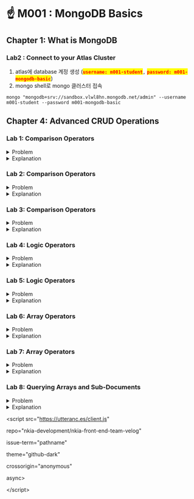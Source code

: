 # ☝ M001 : MongoDB Basics

## Chapter 1: What is MongoDB

### Lab2 : Connect to your Atlas Cluster

1. atlas에 database 계정 생성 (<mark style="color:red;">**`username: m001-student`**</mark>`,` <mark style="color:red;">**`password: m001-mongodb-basic`**</mark>)
2. mongo shell로 mongo 클러스터 접속

```shell
mongo "mongodb+srv://sandbox.vlwl8hn.mongodb.net/admin" --username m001-student --password m001-mongodb-basic
```



## Chapter 4: Advanced CRUD Operations

### Lab 1: Comparison Operators

<details>

<summary>Problem</summary>

To complete this exercise connect to your Atlas cluster using the in-browser IDE space at the end of this chapter.

How many documents in the sample\_training.zips collection have fewer than 1000 people listed in the pop field?

Copy/paste the exact numeric value (without double quotes) of the result that you get into the response field.

</details>

<details>

<summary>Explanation</summary>

<mark style="color:green;">**8065**</mark>

To get this value use the following query:

```javascript
db.zips.find({ "pop": { "$lt": 1000 }}).count()
```

Use the $lt instead of $lte operator to exclude all documents that have exactly 1000 people listed in the pop field.

</details>



### Lab 2: Comparison Operators

<details>

<summary>Problem</summary>

To complete this exercise connect to your Atlas cluster using the in-browser IDE space at the end of this chapter.

What is the difference between the number of people born in 1998 and the number of people born after 1998 in the sample\_training.trips collection?

Enter the exact numeric value of the result that you get into the response field.

</details>

<details>

<summary>Explanation</summary>

<mark style="color:green;">**6**</mark>

You can use the following queries to get this value:

```javascript
db.trips.find({ "birth year": { "$gt": 1998 }}).count()
db.trips.find({ "birth year": 1998 }).count()
```

Use the $gt instead of $gte operator to exclude all 1998 births, and then see how many people were born in 1998 by using implicit equality, then subtract the two values to get the difference.

</details>



### Lab 3: Comparison Operators

<details>

<summary>Problem</summary>

Problem:

To complete this exercise connect to your Atlas cluster using the in-browser IDE space at the end of this chapter.

Using the sample\_training.routes collection find out which of the following statements will return all routes that have at least one stop in them?

**Attempts Remaining:**Correct Answer

Check all answers that apply:

* **`db.routes.find({ "stops": { "$gte": 0 }}).pretty()`**

<!---->

* **`db.routes.find({ "stops": { "$lt": 0 }}).pretty()`**

<!---->

* **`db.routes.find({ "stops": { "$ne": 0 }}).pretty()`**

<!---->

* **`db.routes.find({ "stops": { "$gt": 0 }}).pretty()`**

</details>

<details>

<summary>Explanation</summary>

* <mark style="color:green;">**`db.routes.find({ "stops": { "$gt": 0 }}).pretty()`**</mark>

This is **correct**.

The given query looks for strict equality where the stops field has to be greater than zero, thus excluding all zero stops.

* <mark style="color:green;">**`db.routes.find({ "stops": { "$ne": 0 }}).pretty()`**</mark>

This is **correct**.

This query will also work, given that there are no non-negative or non- numeric values in this collection. It returns all documents where the stops field is not equal to 0.

* **`db.routes.find({ "stops": { "$gte": 0 }}).pretty()`**

This is **incorrect**.

Using greater than or equal to operator will include documents where stops equal to zero making the result set invalid for this question.

* **`db.routes.find({ "stops": { "$lt": 0 }}).pretty()`**

This is **incorrect**.

There is no way to have less than zero stops for a flight, so this query yields zero results and asks for impossible information.

</details>



### Lab 4: Logic Operators

<details>

<summary>Problem</summary>

To complete this exercise connect to your Atlas cluster using the in-browser IDE space at the end of this chapter.

Before solving this exercise, make sure to undo some of the changes that we made to the zips collection earlier in the course by running the following command:

```javascript
db.zips.updateMany({ "city": "HUDSON" }, { "$inc": { "pop": -10 } })
```

How many zips in the sample\_training.zips dataset are neither over-populated nor under-populated?

In this case, we consider population of more than 1,000,000 to be over- populated and less than 5,000 to be under-populated.

Copy/paste the exact numeric value (without double quotes) of the result that you get into the response field.

</details>

<details>

<summary>Explanation</summary>

<mark style="color:green;">**11193**</mark>

To get this value use the following range query:

```javascript
db.zips.find({ "pop": { "$gte": 5000, "$lte": 1000000 }}).count()
```

You could also use the $nor operator if you want to use a logic operator like so:

```javascript
db.zips.find({ "$nor": [ { "pop": { "$lt":5000 } },
             { "pop": { "$gt": 1000000 } } ] } ).count()
```

The best operator for this case is $nor, it excludes both cases from consideration and we are left with the remaining set.

</details>



### Lab 5: Logic Operators

<details>

<summary>Problem</summary>

To complete this exercise connect to your Atlas cluster using the in-browser IDE space at the end of this chapter.

How many companies in the sample\_training.companies dataset were

either founded in 2004

* \[and] either have the _social_ category\_code \[or] _web_ category\_code,

\[or] were founded in the month of October

* \[and] also either have the _social_ category\_code \[or] _web_ category\_code?

Copy/paste the exact numeric value (without double quotes) of the result that you get into the response field.

</details>

<details>

<summary>Explanation</summary>

<mark style="color:green;">**149**</mark>

To get this value use the following query:

```javascript
db.companies.find({ "$and": [
                        { "$or": [ { "founded_year": 2004 },
                                   { "founded_month": 10 } ] },
                        { "$or": [ { "category_code": "web" },
                                   { "category_code": "social" }]}]}).count()
```

In this case, you have to use an explicit $and. There are two or statements, and to get all the companies that match the required specification both or statements have to be true at the same time.

</details>



### Lab 6: Array Operators

<details>

<summary>Problem</summary>

To complete this exercise connect to your Atlas cluster using the in-browser IDE space at the end of this chapter.

What is the name of the listing in the sample\_airbnb.listingsAndReviews dataset that accommodates more than 6 people and has exactly 50 reviews?

Copy/Paste the value of the "name" field into the response field **without** quotation marks.

</details>

<details>

<summary>Explanation</summary>

<mark style="color:green;">**Sunset Beach Lodge Retreat**</mark>

To get this value use the following query:

```javascript
db.listingsAndReviews.find({ "reviews": { "$size":50 },
                             "accommodates": { "$gt":6 }})
```

We can use the $size operator to select only the documents that have exactly 50 elements in the reviews field. This query can also run in Atlas so that it is easier to see the value of the name field right away.

</details>



### Lab 7: Array Operators

<details>

<summary>Problem</summary>

To complete this exercise connect to your Atlas cluster using the in-browser IDE space at the end of this chapter.

Using the sample\_airbnb.listingsAndReviews collection find out how many documents have the "property\_type" "House", and include "Changing table" as one of the "amenities"?

Enter the number of results to the response field.

</details>

<details>

<summary>Explanation</summary>

<mark style="color:green;">**11**</mark>

To get this value use the following query in the mongo shell:

```javascript
db.listingsAndReviews.find({ "property_type": "House",
                             "amenities": "Changing table" }).count()
```

or this query in the Atlas UI

```javascript
{"property_type": "House","amenities": "Changing table"}
```

There is no need to use any array operators in this scenario. The default MQL behavior is to return documents in which the "amenities" field contains the element "Changing table".

[\
](https://university.mongodb.com/mercury/M001/2022\_October\_11/chapter/Chapter\_4\_Advanced\_CRUD\_Operations/lesson/5f37114c04e9ffaf37b3a2e5/problem)

</details>



### Lab 8: Querying Arrays and Sub-Documents

<details>

<summary>Problem</summary>

To complete this exercise connect to your Atlas cluster using the in-browser IDE space at the end of this chapter.

How many trips in the sample\_training.trips collection started at stations that are to the west of the -74 longitude coordinate?

Longitude decreases in value as you move west.

Note: We always list the longitude first and then latitude in the coordinate pairs; i.e.

**\<field\_name>: \[ \<longitude>, \<latitude> ]**

</details>

<details>

<summary>Explanation</summary>

<mark style="color:green;">**1928**</mark>

To get this value use the following query:

```javascript
db.trips.find({ "start station location.coordinates.0": { "$lt": -74 }}).count()
```

The "start station location" has a sub-document that contains the coordinates array. To get to this coordinates array we must use use dot-notation. We can issue a range query to find all documents in this longitude. The caveat is to remember that all trips take place in NYC so the latitude value in the coordinates array will always be positive, and we don't have to worry about it when issuing a range query like this.

</details>



\<script src="https://utteranc.es/client.js"

&#x20;       repo="nkia-development/nkia-front-end-team-velog"

&#x20;       issue-term="pathname"

&#x20;       theme="github-dark"

&#x20;       crossorigin="anonymous"

&#x20;       async>

\</script>
